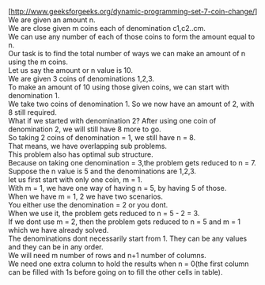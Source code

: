 [http://www.geeksforgeeks.org/dynamic-programming-set-7-coin-change/]   
We are given an amount n.  
We are close given m coins each of denomination c1,c2..cm.  
We can use any number of each of those coins to form the amount equal to n.  
Our task is to find the total number of ways we can make an amount of n using the m coins.  
Let us say the amount or n value is 10.  
We are given 3 coins of denominations 1,2,3.  
To make an amount of 10 using those given coins, we can start with denomination 1.  
We take two coins of denomination 1. So we now have an amount of 2, with 8 still required.  
What if we started with denomination 2? After using one coin of denomination 2, we will still have 8 more to go.  
So taking 2 coins of denomination = 1, we still have  n = 8.  
That means, we have overlapping sub problems.  
This problem also has optimal sub structure.  
Because on taking one denomination = 3,the problem gets reduced to n = 7.  
Suppose the n value is 5 and the denominations are 1,2,3.  
let us first start with only one coin, m = 1.  
With m = 1, we have one way of having n = 5, by having 5 of those.  
When we have m = 1, 2 we have two scenarios.  
You either use the denomination = 2 or you dont.  
When we use it, the problem gets reduced to n = 5 - 2 = 3.  
If we dont use m = 2, then the problem gets reduced to n = 5 and m = 1 which we have already solved.  
The denominations dont necessarily start from 1. They can be any values and they can be in any order.  
We will need m number of rows and n+1 number of columns.  
We need one extra column to hold the results when n = 0(the first column can be filled with 1s before going on to fill the other cells in table).  
  
  


